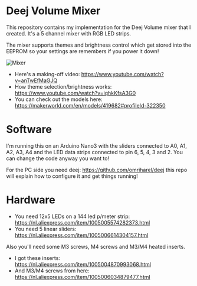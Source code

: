 # Deej Volume Mixer
This repository contains my implementation for the Deej Volume mixer that I created. It's a 5 channel mixer with RGB LED strips.

The mixer supports themes and brightness control which get stored into the EEPROM so your settings are remembers if you power it down!

![Mixer](https://i.ibb.co/C0q6cFZ/1.jpg)

* Here's a making-off video: https://www.youtube.com/watch?v=anTwEfMaGJQ
* How theme selection/brightness works: https://www.youtube.com/watch?v=iqhkKfsA3G0
* You can check out the models here: https://makerworld.com/en/models/419682#profileId-322350

# Software
I'm running this on an Arduino Nano3 with the sliders connected to A0, A1, A2, A3, A4 and the LED data strips connected to pin 6, 5, 4, 3 and 2.
You can change the code anyway you want to!

For the PC side you need deej: https://github.com/omriharel/deej this repo will explain how to configure it and get things running!

# Hardware
* You need 12x5 LEDs on a 144 led p/meter strip: https://nl.aliexpress.com/item/1005005574282373.html
* You need 5 linear sliders: https://nl.aliexpress.com/item/1005006614304157.html

Also you'll need some M3 screws, M4 screws and M3/M4 heated inserts.

* I got these inserts: https://nl.aliexpress.com/item/1005004870993068.html
* And M3/M4 screws from here: https://nl.aliexpress.com/item/1005006034879477.html